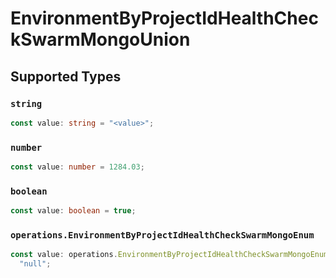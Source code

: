 # EnvironmentByProjectIdHealthCheckSwarmMongoUnion


## Supported Types

### `string`

```typescript
const value: string = "<value>";
```

### `number`

```typescript
const value: number = 1284.03;
```

### `boolean`

```typescript
const value: boolean = true;
```

### `operations.EnvironmentByProjectIdHealthCheckSwarmMongoEnum`

```typescript
const value: operations.EnvironmentByProjectIdHealthCheckSwarmMongoEnum =
  "null";
```


